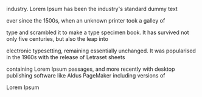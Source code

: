 

 industry. Lorem Ipsum has been the industry's standard dummy text

ever since the 1500s, when an unknown printer took a galley of

type and scrambled it to make a type specimen book. It has survived not only five centuries, but also the leap into 

electronic typesetting, remaining essentially unchanged. It was popularised in the 1960s with the release of Letraset sheets 

containing Lorem Ipsum passages, and more recently with desktop publishing software like Aldus PageMaker including versions of

Lorem Ipsum